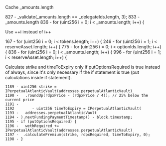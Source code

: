 Cache \_amounts.length

827 - \_validate(\_amounts.length == \_delegateIds.length, 3);
833  - \_amounts.length
836 - for (uint256 i = 0; i < \_amounts.length; i++) {

Use ++i instead of i++

167 - for (uint256 i = 0; i < tokens.length; i++) {
246 -     for (uint256 i = 1; i < reserveAsset.length; i++) {
775 -     for (uint256 i = 0; i < optionIds.length; i++) {
836 - for (uint256 i = 0; i < \_amounts.length; i++) {
996 - for (uint256 i = 1; i < reserveAsset.length; i++) {

Calculate strike and timeToExpiry only if putOptionsRequired is true instead of always, since it's only necessary if the if statement is true (put calculations inside if statement).

```solidity
1189 - uint256 strike = IPerpetualAtlanticVault(addresses.perpetualAtlanticVault)
1190 -   .roundUp(rdpxPrice - (rdpxPrice / 4)); // 25% below the current price
1191 - 
1192		- uint256 timeToExpiry = IPerpetualAtlanticVault(
1193 -   addresses.perpetualAtlanticVault
1194 - ).nextFundingPaymentTimestamp() - block.timestamp;
1195 - if (putOptionsRequired) {
1196 -   wethRequired += IPerpetualAtlanticVault(addresses.perpetualAtlanticVault)
1197 - 	.calculatePremium(strike, rdpxRequired, timeToExpiry, 0);
1198 - }
```

